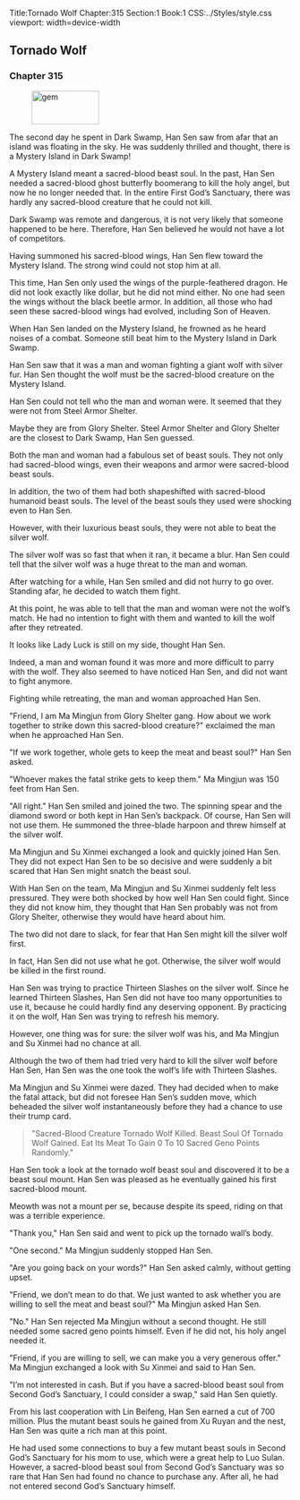 Title:Tornado Wolf 
Chapter:315 
Section:1 
Book:1 
CSS:../Styles/style.css 
viewport: width=device-width
  
## Tornado Wolf
### Chapter 315 
<figure>
	<img src="../Images/gem.gif" alt="gem" id="gem" width="120" height="60" />
</figure>
  

  
  The second day he spent in Dark Swamp, Han Sen saw from afar that an island was floating in the sky. He was suddenly thrilled and thought, there is a Mystery Island in Dark Swamp!

A Mystery Island meant a sacred-blood beast soul. In the past, Han Sen needed a sacred-blood ghost butterfly boomerang to kill the holy angel, but now he no longer needed that. In the entire First God’s Sanctuary, there was hardly any sacred-blood creature that he could not kill.

Dark Swamp was remote and dangerous, it is not very likely that someone happened to be here. Therefore, Han Sen believed he would not have a lot of competitors.

Having summoned his sacred-blood wings, Han Sen flew toward the Mystery Island. The strong wind could not stop him at all.

This time, Han Sen only used the wings of the purple-feathered dragon. He did not look exactly like dollar, but he did not mind either. No one had seen the wings without the black beetle armor. In addition, all those who had seen these sacred-blood wings had evolved, including Son of Heaven.

When Han Sen landed on the Mystery Island, he frowned as he heard noises of a combat. Someone still beat him to the Mystery Island in Dark Swamp.

Han Sen saw that it was a man and woman fighting a giant wolf with silver fur. Han Sen thought the wolf must be the sacred-blood creature on the Mystery Island.

Han Sen could not tell who the man and woman were. It seemed that they were not from Steel Armor Shelter.

Maybe they are from Glory Shelter. Steel Armor Shelter and Glory Shelter are the closest to Dark Swamp, Han Sen guessed.

Both the man and woman had a fabulous set of beast souls. They not only had sacred-blood wings, even their weapons and armor were sacred-blood beast souls.

In addition, the two of them had both shapeshifted with sacred-blood humanoid beast souls. The level of the beast souls they used were shocking even to Han Sen.

However, with their luxurious beast souls, they were not able to beat the silver wolf.

The silver wolf was so fast that when it ran, it became a blur. Han Sen could tell that the silver wolf was a huge threat to the man and woman.

After watching for a while, Han Sen smiled and did not hurry to go over. Standing afar, he decided to watch them fight.

At this point, he was able to tell that the man and woman were not the wolf’s match. He had no intention to fight with them and wanted to kill the wolf after they retreated.

It looks like Lady Luck is still on my side, thought Han Sen.

Indeed, a man and woman found it was more and more difficult to parry with the wolf. They also seemed to have noticed Han Sen, and did not want to fight anymore.

Fighting while retreating, the man and woman approached Han Sen.

"Friend, I am Ma Mingjun from Glory Shelter gang. How about we work together to strike down this sacred-blood creature?" exclaimed the man when he approached Han Sen.

"If we work together, whole gets to keep the meat and beast soul?" Han Sen asked.

"Whoever makes the fatal strike gets to keep them." Ma Mingjun was 150 feet from Han Sen.

"All right." Han Sen smiled and joined the two. The spinning spear and the diamond sword or both kept in Han Sen’s backpack. Of course, Han Sen will not use them. He summoned the three-blade harpoon and threw himself at the silver wolf.

Ma Mingjun and Su Xinmei exchanged a look and quickly joined Han Sen. They did not expect Han Sen to be so decisive and were suddenly a bit scared that Han Sen might snatch the beast soul.

With Han Sen on the team, Ma Mingjun and Su Xinmei suddenly felt less pressured. They were both shocked by how well Han Sen could fight. Since they did not know him, they thought that Han Sen probably was not from Glory Shelter, otherwise they would have heard about him.

The two did not dare to slack, for fear that Han Sen might kill the silver wolf first.

In fact, Han Sen did not use what he got. Otherwise, the silver wolf would be killed in the first round.

Han Sen was trying to practice Thirteen Slashes on the silver wolf. Since he learned Thirteen Slashes, Han Sen did not have too many opportunities to use it, because he could hardly find any deserving opponent. By practicing it on the wolf, Han Sen was trying to refresh his memory.

However, one thing was for sure: the silver wolf was his, and Ma Mingjun and Su Xinmei had no chance at all.

Although the two of them had tried very hard to kill the silver wolf before Han Sen, Han Sen was the one took the wolf’s life with Thirteen Slashes.

Ma Mingjun and Su Xinmei were dazed. They had decided when to make the fatal attack, but did not foresee Han Sen’s sudden move, which beheaded the silver wolf instantaneously before they had a chance to use their trump card.

> "Sacred-Blood Creature Tornado Wolf Killed. Beast Soul Of Tornado Wolf Gained. Eat Its Meat To Gain 0 To 10 Sacred Geno Points Randomly."

Han Sen took a look at the tornado wolf beast soul and discovered it to be a beast soul mount. Han Sen was pleased as he eventually gained his first sacred-blood mount.

Meowth was not a mount per se, because despite its speed, riding on that was a terrible experience.

"Thank you," Han Sen said and went to pick up the tornado wall’s body.

"One second." Ma Mingjun suddenly stopped Han Sen.

"Are you going back on your words?" Han Sen asked calmly, without getting upset.

"Friend, we don’t mean to do that. We just wanted to ask whether you are willing to sell the meat and beast soul?" Ma Mingjun asked Han Sen.

"No." Han Sen rejected Ma Mingjun without a second thought. He still needed some sacred geno points himself. Even if he did not, his holy angel needed it.

"Friend, if you are willing to sell, we can make you a very generous offer." Ma Mingjun exchanged a look with Su Xinmei and said to Han Sen.

"I’m not interested in cash. But if you have a sacred-blood beast soul from Second God’s Sanctuary, I could consider a swap," said Han Sen quietly.

From his last cooperation with Lin Beifeng, Han Sen earned a cut of 700 million. Plus the mutant beast souls he gained from Xu Ruyan and the nest, Han Sen was quite a rich man at this point.

He had used some connections to buy a few mutant beast souls in Second God’s Sanctuary for his mom to use, which were a great help to Luo Sulan. However, a sacred-blood beast soul from Second God’s Sanctuary was so rare that Han Sen had found no chance to purchase any. After all, he had not entered second God’s Sanctuary himself.
